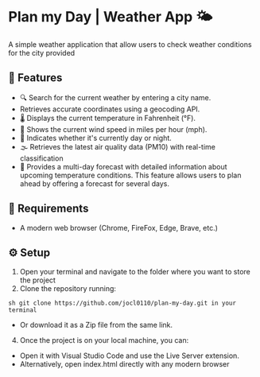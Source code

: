 # Plan my Day | Weather App 🌤️

A simple weather application that allow users to check weather conditions for the city provided

## 🚀 Features

- 🔍 Search for the current weather by entering a city name.
- Retrieves accurate coordinates using a geocoding API.
- 🌡️ Displays the current temperature in Fahrenheit (°F).
- 💨 Shows the current wind speed in miles per hour (mph).
- 🌙 Indicates whether it's currently day or night.
- 🌫️ Retrieves the latest air quality data (PM10) with real-time classification
- 📅 Provides a multi-day forecast with detailed information about upcoming temperature conditions. This feature allows users to plan ahead by offering a forecast for several days.

## 📌 Requirements

- A modern web browser (Chrome, FireFox, Edge, Brave, etc.)

## ⚙️ Setup

1. Open your terminal and navigate to the folder where you want to store the project
2. Clone the repository running:

`sh git clone https://github.com/jocl0110/plan-my-day.git in your terminal`

- Or download it as a Zip file from the same link.

4. Once the project is on your local machine, you can:

- Open it with Visual Studio Code and use the Live Server extension.
- Alternatively, open index.html directly with any modern browser
